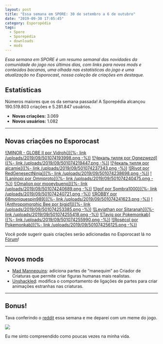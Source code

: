 ```yaml
---
layout: post
title: "Essa semana em SPORE: 30 de setembro a 6 de outubro"
date: "2019-09-30 17:05:45"
category: Esporopédia
tags:
  - Spore
  - Sporepédia
  - downloads
  - mods 
---
```

_Essa semana em SPORE é um resumo semanal das novidades da comunidade do jogo nos últimos dias, com links para novos mods e conteúdos bacanas, uma olhada nas estatísticas do jogo e uma atualização no Esporocast, nossa coleção de criações em destaque._

## Estatísticas

Números maiores que os da semana passada! A Sporepédia alcançou 190.519.803 criações e 5.281.847 usuários.


- **Novas criações:** 3.069
- **Novos usuários:** 1.082

***

## Novas criações no Esporocast

[![MINOR - GLOBE II por Vidrohi]({%- link /uploads/2019/09/501074193998.png -%})](http://www.spore.com/sporepedia#qry=sast-501074193998%3Assc-501057576550)
[![Чекаль тилля por Ognezwezd]({%- link /uploads/2019/09/501074219447.png -%})](http://www.spore.com/sporepedia#qry=sast-501074219447%3Assc-501057576550)
[![Чекаль тилля por alcamie]({%- link /uploads/2019/09/501074237343.png -%})](http://www.spore.com/sporepedia#qry=sast-501074237343%3Assc-501057576550)
[![Rivot por RedGenesectNinja]({%- link /uploads/2019/09/501074238698.png -%})](http://www.spore.com/sporepedia#qry=sast-501074238698%3Assc-501057576550)
[![Laninopi por Omniproto]({%- link /uploads/2019/09/501074240475.png -%})](http://www.spore.com/sporepedia#qry=sast-501074240475%3Assc-501057576550)
[![Omalion por mooeybueno]({%- link /uploads/2019/09/501074240689.png -%})](http://www.spore.com/sporepedia#qry=sast-501074240689%3Assc-501057576550)
[![Igof por Sombra1000]({%- link /uploads/2019/09/501074240721.png -%})](http://www.spore.com/sporepedia#qry=sast-501074240721%3Assc-501057576550)
[![ROBBY por 68moniquespin989]({%- link /uploads/2019/09/501074241623.png -%})](http://www.spore.com/sporepedia#qry=sast-501074241623%3Assc-501057576550)
[![Anthropomorphic Bee por bigjd1]({%- link /uploads/2019/09/501074253385.png -%})](http://www.spore.com/sporepedia#qry=sast-501074253385%3Assc-501057576550)
[![Leviathan por Sitaranah]({%- link /uploads/2019/09/501074255418.png -%})](http://www.spore.com/sporepedia#qry=sast-501074255418%3Assc-501057576550)
[![Tavig por Pokemonkab]({%- link /uploads/2019/09/501074255990.png -%})](http://www.spore.com/sporepedia#qry=sast-501074255990%3Assc-501057576550)
[![Rosécol por Pokemonkab]({%- link /uploads/2019/09/501074256125.png -%})](http://www.spore.com/sporepedia#qry=sast-501074256125%3Assc-501057576550)

Você pode sugerir quais criações serão adicionadas no Esporocast lá no [Fórum](https://forum.esporo.net/d/18-conheca-o-esporocast)!

***

## Novos mods

- [Mad Mannequins](https://drive.google.com/file/d/1kZJxBPhnRp32r619llAYKloRDKgoYNl4/view?usp=drivesdk): adiciona partes de “manequim” ao Criador de Criaturas que permite criar figuras humanas mais realistas.
- [Unshackled](https://drive.google.com/file/d/1k0H9qfAbZeJYLX7KkVHIE78Jkeu_LWpF/view?usp=drivesdk): modifica o comportamento de ligações de partes para criar animações estranhas nas criaturas.


***

## Bonus!

Tava conferindo o [reddit](https://reddit.com/r/spore) essa semana e me deparei com um meme do jogo.

[![](https://i.redd.it/dquenuirpep31.jpg)](https://www.reddit.com/r/Spore/comments/damhi9/can_anyone_relate_with_this/)

Eu me sinto compreendido como poucas vezes na minha vida.
